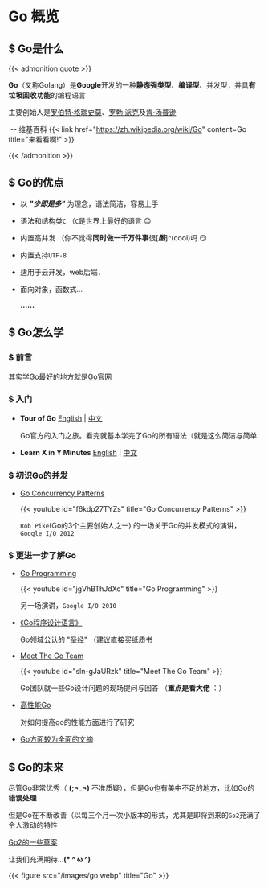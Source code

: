 # Go 概览


## $ Go是什么

{{< admonition quote >}}

**Go**（又称Golang）是**Google**开发的一种**静态强类型**、**编译型**、并发型，并具**有垃圾回收功能**的编程语言

主要创始人是[罗伯特·格瑞史莫](https://zh.wikipedia.org/w/index.php?title=羅伯特·格瑞史莫&action=edit&redlink=1)、[罗勃·派克](https://zh.wikipedia.org/wiki/羅勃·派克)及[肯·汤普逊](https://zh.wikipedia.org/wiki/肯·汤普逊)

​                                                               -- 维基百科 {{< link href="https://zh.wikipedia.org/wiki/Go" content=Go title="来看看啊!" >}}

{{< /admonition >}}

## $ Go的优点

- 以 ***"少即是多"*** 为理念，语法简洁，容易上手

- 语法和结构类`C` （`C`是世界上最好的语言 :blush:

- 内置高并发 （你不觉得**同时做一千万件事**很[***酷***]^(cool)吗 :smirk:

- 内置支持`UTF-8` 

- 适用于云开发，web后端，

- 面向对象，函数式...

  **......**

## $ Go怎么学

### $ 前言

其实学Go最好的地方就是[Go官网](https://go.dev/doc/)

### $ 入门

- **Tour of Go** [English](https://go.dev/tour/welcome/1) | [中文](https://tour.go-zh.org/welcome/1)

  Go官方的入门之旅。看完就基本学完了Go的所有语法（就是这么简洁与简单
  
- **Learn X in Y Minutes** [English](https://learnxinyminutes.com/docs/go/) | [中文](https://learnxinyminutes.com/docs/zh-cn/go-cn/)

### $ 初识Go的并发

- [Go Concurrency Patterns](https://www.youtube.com/watch?v=f6kdp27TYZs)

  {{< youtube id="f6kdp27TYZs" title="Go Concurrency Patterns" >}}
  
  `Rob Pike`(Go的3个主要创始人之一) 的一场关于Go的并发模式的演讲，`Google I/O 2012`

### $ 更进一步了解Go

- [Go Programming](https://www.youtube.com/watch?v=jgVhBThJdXc&t=1067s)

  {{< youtube id="jgVhBThJdXc" title="Go Programming" >}}

  另一场演讲，`Google I/O 2010`

- [《Go程序设计语言》](https://zh.b-ok.cc/book/16992067/29b29d)

  Go领域公认的 "圣经" （建议直接买纸质书

- [Meet The Go Team](https://www.youtube.com/watch?v=sln-gJaURzk)

  {{< youtube id="sln-gJaURzk" title="Meet The Go Team" >}}
  
  Go团队就一些Go设计问题的现场提问与回答 （**重点是看大佬** ：）
  
- [高性能Go](https://geektutu.com/post/hpg-benchmark.html)

  对如何提高go的性能方面进行了研究

- [Go方面较为全面的文摘](http://learn.lianglianglee.com/%E4%B8%93%E6%A0%8F/22%20%E8%AE%B2%E9%80%9A%E5%85%B3%20Go%20%E8%AF%AD%E8%A8%80-%E5%AE%8C)

## $ Go的未来

尽管Go非常优秀（ **(;¬_¬)** 不准质疑），但是Go也有美中不足的地方，比如Go的**错误处理**

但是Go在不断改善（以每三个月一次小版本的形式，尤其是即将到来的`Go2`充满了令人激动的特性

[Go2的一些草案](https://go.googlesource.com/proposal/+/master/design/go2draft.md)

让我们充满期待...**(* ^ ω ^)**

{{< figure src="/images/go.webp" title="Go" >}}
